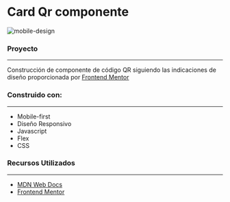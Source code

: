 # Card Qr componente

![mobile-design](https://user-images.githubusercontent.com/26255765/191057821-cd9b37ca-1925-4ae9-85ba-2bd9408fcd31.jpg)


### Proyecto
-------------

Construcción de componente de código QR siguiendo las indicaciones de diseño proporcionada por [Frontend Mentor](https://www.frontendmentor.io/challenges/qr-code-component-iux_sIO_H/hub/qr-code-component-tbHtydkvxs)

### Construido con:
-------------

- Mobile-first
- Diseño Responsivo
- Javascript
- Flex
- CSS

### Recursos Utilizados
-------------

- [MDN Web Docs](https://developer.mozilla.org/es/docs/Web)
- [Frontend Mentor](https://www.frontendmentor.io/challenges/qr-code-component-iux_sIO_H/hub/qr-code-component-tbHtydkvxs)
